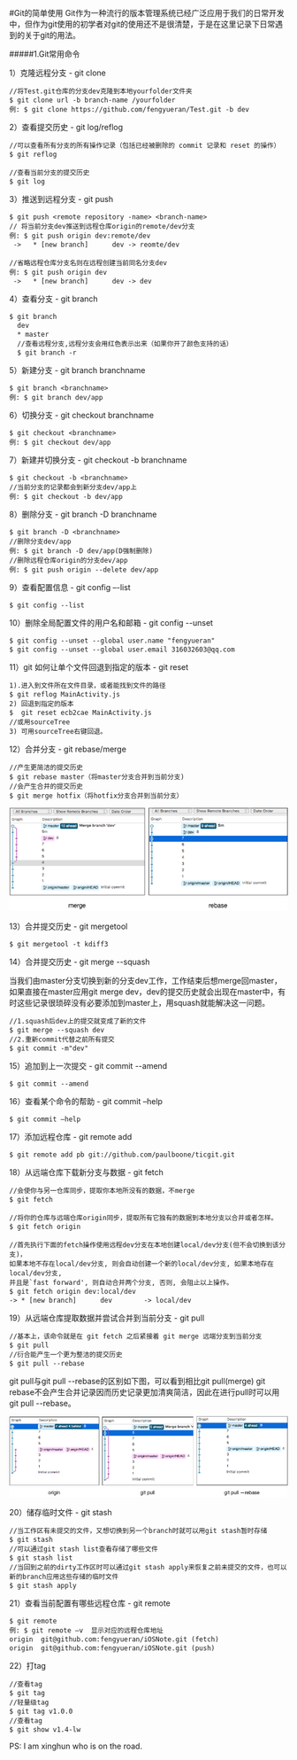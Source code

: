 #Git的简单使用
Git作为一种流行的版本管理系统已经广泛应用于我们的日常开发中，但作为git使用的初学者对git的使用还不是很清楚，于是在这里记录下日常遇到的关于git的用法。

#####1.Git常用命令


1）克隆远程分支 - git clone
```objc
//将Test.git仓库的分支dev克隆到本地yourfolder文件夹
$ git clone url -b branch-name /yourfolder
例: $ git clone https://github.com/fengyueran/Test.git -b dev
```

2）查看提交历史 - git log/reflog
```objc
//可以查看所有分支的所有操作记录（包括已经被删除的 commit 记录和 reset 的操作）
$ git reflog

//查看当前分支的提交历史
$ git log 

```

3）推送到远程分支 - git push
```objc
$ git push <remote repository -name> <branch-name>
// 将当前分支dev推送到远程仓库origin的remote/dev分支
例: $ git push origin dev:remote/dev
 ->   * [new branch]      dev -> reomte/dev

//省略远程仓库分支名则在远程创建当前同名分支dev
例: $ git push origin dev
 ->   * [new branch]      dev -> dev
```

4）查看分支 - git branch

```objc
$ git branch
  dev
  * master
  //查看远程分支,远程分支会用红色表示出来（如果你开了颜色支持的话）
  $ git branch -r

```

5）新建分支 - git branch branchname
```objc
$ git branch <branchname>
例: $ git branch dev/app
```

6）切换分支 - git checkout branchname

```objc
$ git checkout <branchname>
例: $ git checkout dev/app
```

7）新建并切换分支 - git checkout -b branchname
```objc
$ git checkout -b <branchname>
//当前分支的记录都会到新分支dev/app上
例: $ git checkout -b dev/app
```

8）删除分支 - git branch -D branchname
```objc
$ git branch -D <branchname>
//删除分支dev/app
例: $ git branch -D dev/app(D强制删除)
//删除远程仓库origin的分支dev/app
例: $ git push origin --delete dev/app
```

9）查看配置信息 - git config –-list
```objc
$ git config --list
```

10）删除全局配置文件的用户名和邮箱 - git config --unset
```objc
$ git config --unset --global user.name "fengyueran"
$ git config --unset --global user.email 316032603@qq.com
```

11）git 如何让单个文件回退到指定的版本 - git reset
```objc
1).进入到文件所在文件目录，或者能找到文件的路径
$ git reflog MainActivity.js
2) 回退到指定的版本
$  git reset ecb2cae MainActivity.js
//或用sourceTree
3) 可用sourceTree右键回退。
```

12）合并分支 - git rebase/merge
```objc
//产生更简洁的提交历史
$ git rebase master（将master分支合并到当前分支)
//会产生合并的提交历史
$ git merge hotfix（将hotfix分支合并到当前分支）
```
![](/assets/pic98-1.png)

13）合并提交历史 - git mergetool
```objc
$ git mergetool -t kdiff3
```

14）合并提交历史 - git merge --squash

当我们由master分支切换到新的分支dev工作，工作结束后想merge回master，如果直接在master应用git merge dev，dev的提交历史就会出现在master中，有时这些记录很琐碎没有必要添加到master上，用squash就能解决这一问题。
```objc
//1.squash后dev上的提交就变成了新的文件
$ git merge --squash dev
//2.重新commit代替之前所有提交
$ git commit -m"dev"

```

15）追加到上一次提交 - git commit --amend
```objc
$ git commit --amend
```

16）查看某个命令的帮助 - git commit –help
```objc
$ git commit –help
```

17）添加远程仓库 - git remote add
```objc
$ git remote add pb git://github.com/paulboone/ticgit.git
```

18）从远端仓库下载新分支与数据 - git fetch
```objc
//会使你与另一仓库同步，提取你本地所没有的数据，不merge
$ git fetch 

//将你的仓库与远端仓库origin同步，提取所有它独有的数据到本地分支以合并或者怎样。
$ git fetch origin

//首先执行下面的fetch操作使用远程dev分支在本地创建local/dev分支(但不会切换到该分支)，
如果本地不存在local/dev分支, 则会自动创建一个新的local/dev分支, 如果本地存在local/dev分支, 
并且是`fast forward', 则自动合并两个分支, 否则, 会阻止以上操作。
$ git fetch origin dev:local/dev
-> * [new branch]      dev        -> local/dev
```
 
19）从远端仓库提取数据并尝试合并到当前分支 - git pull
```objc
//基本上，该命令就是在 git fetch 之后紧接着 git merge 远端分支到当前分支
$ git pull 
//衍合能产生一个更为整洁的提交历史
$ git pull --rebase
```
git pull与git pull --rebase的区别如下图，可以看到相比git pull(merge) git rebase不会产生合并记录因而历史记录更加清爽简洁，因此在进行pull时可以用git pull --rebase。

![](/assets/pic98-2.png)

20）储存临时文件 - git stash
```objc
//当工作区有未提交的文件，又想切换到另一个branch时就可以用git stash暂时存储
$ git stash 
//可以通过git stash list查看存储了哪些文件
$ git stash list
//当回到之前的dirty工作区时可以通过git stash apply来恢复之前未提交的文件，也可以新的branch应用这些存储的临时文件
$ git stash apply

```
21）查看当前配置有哪些远程仓库 - git remote

```objc
$ git remote
例: $ git remote –v  显示对应的远程仓库地址
origin	git@github.com:fengyueran/iOSNote.git (fetch)
origin	git@github.com:fengyueran/iOSNote.git (push)
```
22）打tag

```
//查看tag
$ git tag
//轻量级tag
$ git tag v1.0.0
//查看tag
$ git show v1.4-lw
``` 


PS: I am xinghun who is on the road.



